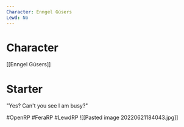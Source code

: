 ```yaml
---
Character: Enngel Gúsers
Lewd: No
---
```

# Character
[[Enngel Gúsers]]

# Starter
 "Yes? Can't you see I am busy?" 
  
#OpenRP #FeraRP #LewdRP 
![[Pasted image 20220621184043.jpg]]